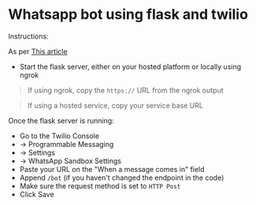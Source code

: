 # Whatsapp bot using flask and twilio

Instructions:

As per [This article](https://www.twilio.com/blog/build-a-whatsapp-chatbot-with-python-flask-and-twilio)

* Start the flask server, either on your hosted platform or locally using ngrok

> If using ngrok, copy the `https://` URL from the ngrok output

> If using a hosted service, copy your service base URL

Once the flask server is running:
* Go to the Twilio Console
* -> Programmable Messaging
* -> Settings
* -> WhatsApp Sandbox Settings
* Paste your URL on the "When a message comes in" field
* Append `/bot` (if you haven't changed the endpoint in the code)
* Make sure the request method is set to `HTTP Post`
* Click Save
